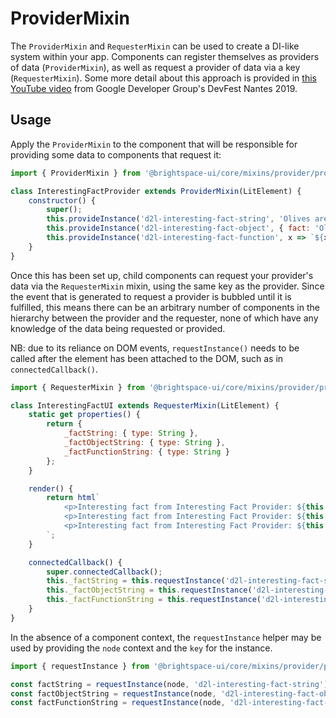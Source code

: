 # ProviderMixin

The `ProviderMixin` and `RequesterMixin` can be used to create a DI-like system within your app. Components can register themselves as providers of data (`ProviderMixin`), as well as request a provider of data via a key (`RequesterMixin`). Some more detail about this approach is provided in [this YouTube video](https://youtu.be/x9YDQUJx2uw?t=2104) from Google Developer Group's DevFest Nantes 2019.

## Usage

Apply the `ProviderMixin` to the component that will be responsible for providing some data to components that request it:

```js
import { ProviderMixin } from '@brightspace-ui/core/mixins/provider/provider-mixin.js';

class InterestingFactProvider extends ProviderMixin(LitElement) {
	constructor() {
		super();
		this.provideInstance('d2l-interesting-fact-string', 'Olives are not the same as fish');
		this.provideInstance('d2l-interesting-fact-object', { fact: 'Olives are not the same as fish' });
		this.provideInstance('d2l-interesting-fact-function', x => `${x} are not the same as fish`);
	}
}
```

Once this has been set up, child components can request your provider's data via the `RequesterMixin` mixin, using the same key as the provider. Since the event that is generated to request a provider is bubbled until it is fulfilled, this means there can be an arbitrary number of components in the hierarchy between the provider and the requester, none of which have any knowledge of the data being requested or provided.

NB: due to its reliance on DOM events, `requestInstance()` needs to be called after the element has been attached to the DOM, such as in `connectedCallback()`.

```js
import { RequesterMixin } from '@brightspace-ui/core/mixins/provider/provider-mixin.js'

class InterestingFactUI extends RequesterMixin(LitElement) {
	static get properties() {
		return {
			_factString: { type: String },
			_factObjectString: { type: String },
			_factFunctionString: { type: String }
		};
	}

	render() {
		return html`
			<p>Interesting fact from Interesting Fact Provider: ${this._factString}</p>
			<p>Interesting fact from Interesting Fact Provider: ${this._factObjectString}</p>
			<p>Interesting fact from Interesting Fact Provider: ${this._factFunctionString}</p>
		`;
	}

	connectedCallback() {
		super.connectedCallback();
		this._factString = this.requestInstance('d2l-interesting-fact-string');
		this._factObjectString = this.requestInstance('d2l-interesting-fact-object').fact;
		this._factFunctionString = this.requestInstance('d2l-interesting-fact-function')('Olives');
	}
}
```

In the absence of a component context, the `requestInstance` helper may be used by providing the `node` context and the `key` for the instance.

```js
import { requestInstance } from '@brightspace-ui/core/mixins/provider/provider-mixin.js'

const factString = requestInstance(node, 'd2l-interesting-fact-string');
const factObjectString = requestInstance(node, 'd2l-interesting-fact-object').fact;
const factFunctionString = requestInstance(node, 'd2l-interesting-fact-function')('Olives');
```
